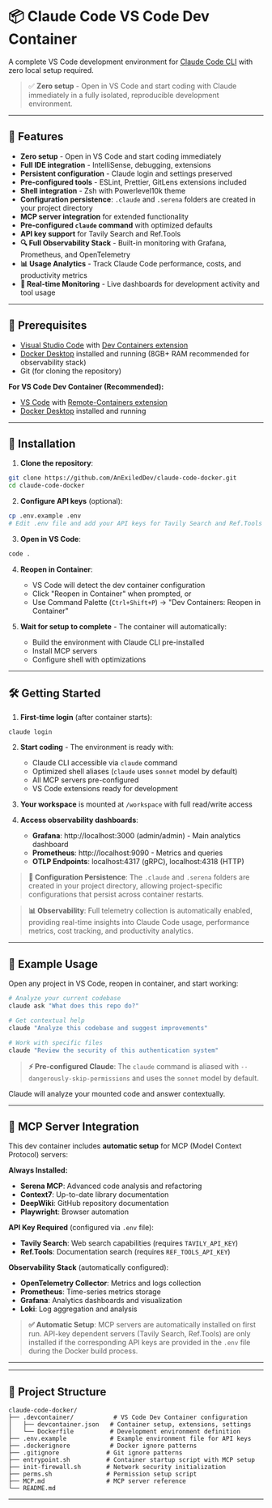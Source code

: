 # 📦 Claude Code VS Code Dev Container

A complete VS Code development environment for [Claude Code CLI](https://www.anthropic.com/index/claude-code) with zero local setup required.

> ✅ **Zero setup** - Open in VS Code and start coding with Claude immediately in a fully isolated, reproducible development environment.

---

## 🚀 Features

- **Zero setup** - Open in VS Code and start coding immediately
- **Full IDE integration** - IntelliSense, debugging, extensions
- **Persistent configuration** - Claude login and settings preserved
- **Pre-configured tools** - ESLint, Prettier, GitLens extensions included
- **Shell integration** - Zsh with Powerlevel10k theme
- **Configuration persistence**: `.claude` and `.serena` folders are created in your project directory
- **MCP server integration** for extended functionality
- **Pre-configured `claude` command** with optimized defaults
- **API key support** for Tavily Search and Ref.Tools
- **🔍 Full Observability Stack** - Built-in monitoring with Grafana, Prometheus, and OpenTelemetry
- **📊 Usage Analytics** - Track Claude Code performance, costs, and productivity metrics
- **🚨 Real-time Monitoring** - Live dashboards for development activity and tool usage

---

## 🧱 Prerequisites

- [Visual Studio Code](https://code.visualstudio.com/) with [Dev Containers extension](https://marketplace.visualstudio.com/items?itemName=ms-vscode-remote.remote-containers)
- [Docker Desktop](https://docs.docker.com/desktop/) installed and running (8GB+ RAM recommended for observability stack)
- Git (for cloning the repository)

**For VS Code Dev Container (Recommended):**

- [VS Code](https://code.visualstudio.com/) with [Remote-Containers extension](https://marketplace.visualstudio.com/items?itemName=ms-vscode-remote.remote-containers)
- [Docker Desktop](https://docs.docker.com/desktop/) installed and running

---

## 🔧 Installation

1. **Clone the repository**:

```bash
git clone https://github.com/AnExiledDev/claude-code-docker.git
cd claude-code-docker
```

2. **Configure API keys** (optional):

```bash
cp .env.example .env
# Edit .env file and add your API keys for Tavily Search and Ref.Tools
```

3. **Open in VS Code**:

```bash
code .
```

4. **Reopen in Container**:

   - VS Code will detect the dev container configuration
   - Click "Reopen in Container" when prompted, or
   - Use Command Palette (`Ctrl+Shift+P`) → "Dev Containers: Reopen in Container"

5. **Wait for setup to complete** - The container will automatically:
   - Build the environment with Claude CLI pre-installed
   - Install MCP servers
   - Configure shell with optimizations

---

## 🛠️ Getting Started

1. **First-time login** (after container starts):

```bash
claude login
```

2. **Start coding** - The environment is ready with:

   - Claude CLI accessible via `claude` command
   - Optimized shell aliases (`claude` uses `sonnet` model by default)
   - All MCP servers pre-configured
   - VS Code extensions ready for development

3. **Your workspace** is mounted at `/workspace` with full read/write access

4. **Access observability dashboards**:
   - **Grafana**: http://localhost:3000 (admin/admin) - Main analytics dashboard
   - **Prometheus**: http://localhost:9090 - Metrics and queries
   - **OTLP Endpoints**: localhost:4317 (gRPC), localhost:4318 (HTTP)

> **📁 Configuration Persistence**: The `.claude` and `.serena` folders are created in your project directory, allowing project-specific configurations that persist across container restarts.

> **📊 Observability**: Full telemetry collection is automatically enabled, providing real-time insights into Claude Code usage, performance metrics, cost tracking, and productivity analytics.

---

## 🧪 Example Usage

Open any project in VS Code, reopen in container, and start working:

```bash
# Analyze your current codebase
claude ask "What does this repo do?"

# Get contextual help
claude "Analyze this codebase and suggest improvements"

# Work with specific files
claude "Review the security of this authentication system"
```

> **⚡ Pre-configured Claude**: The `claude` command is aliased with `--dangerously-skip-permissions` and uses the `sonnet` model by default.

Claude will analyze your mounted code and answer contextually.

---

## 🔌 MCP Server Integration

This dev container includes **automatic setup** for MCP (Model Context Protocol) servers:

**Always Installed:**

- **Serena MCP**: Advanced code analysis and refactoring
- **Context7**: Up-to-date library documentation
- **DeepWiki**: GitHub repository documentation
- **Playwright**: Browser automation

**API Key Required** (configured via `.env` file):

- **Tavily Search**: Web search capabilities (requires `TAVILY_API_KEY`)
- **Ref.Tools**: Documentation search (requires `REF_TOOLS_API_KEY`)

**Observability Stack** (automatically configured):

- **OpenTelemetry Collector**: Metrics and logs collection
- **Prometheus**: Time-series metrics storage
- **Grafana**: Analytics dashboards and visualization
- **Loki**: Log aggregation and analysis

> **✅ Automatic Setup**: MCP servers are automatically installed on first run. API-key dependent servers (Tavily Search, Ref.Tools) are only installed if the corresponding API keys are provided in the `.env` file during the Docker build process.

---

---

## 📁 Project Structure

```
claude-code-docker/
├── .devcontainer/           # VS Code Dev Container configuration
│   ├── devcontainer.json   # Container setup, extensions, settings
│   └── Dockerfile          # Development environment definition
├── .env.example            # Example environment file for API keys
├── .dockerignore           # Docker ignore patterns
├── .gitignore             # Git ignore patterns
├── entrypoint.sh          # Container startup script with MCP setup
├── init-firewall.sh       # Network security initialization
├── perms.sh               # Permission setup script
├── MCP.md                 # MCP server reference
└── README.md
```

---
